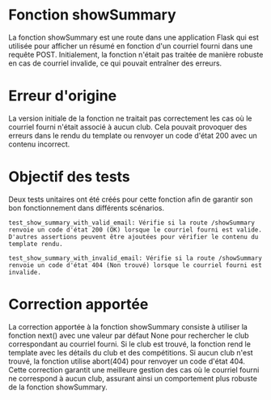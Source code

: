 # Fonction showSummary

La fonction showSummary est une route dans une application Flask qui est utilisée pour afficher un résumé en fonction d'un courriel fourni dans une requête POST. Initialement, la fonction n'était pas traitée de manière robuste en cas de courriel invalide, ce qui pouvait entraîner des erreurs.

# Erreur d'origine

La version initiale de la fonction ne traitait pas correctement les cas où le courriel fourni n'était associé à aucun club. Cela pouvait provoquer des erreurs dans le rendu du template ou renvoyer un code d'état 200 avec un contenu incorrect.

# Objectif des tests

Deux tests unitaires ont été créés pour cette fonction afin de garantir son bon fonctionnement dans différents scénarios.

    test_show_summary_with_valid_email: Vérifie si la route /showSummary renvoie un code d'état 200 (OK) lorsque le courriel fourni est valide. D'autres assertions peuvent être ajoutées pour vérifier le contenu du template rendu.

    test_show_summary_with_invalid_email: Vérifie si la route /showSummary renvoie un code d'état 404 (Non trouvé) lorsque le courriel fourni est invalide.

# Correction apportée

La correction apportée à la fonction showSummary consiste à utiliser la fonction next() avec une valeur par défaut None pour rechercher le club correspondant au courriel fourni. Si le club est trouvé, la fonction rend le template avec les détails du club et des compétitions. Si aucun club n'est trouvé, la fonction utilise abort(404) pour renvoyer un code d'état 404.
Cette correction garantit une meilleure gestion des cas où le courriel fourni ne correspond à aucun club, assurant ainsi un comportement plus robuste de la fonction showSummary.

